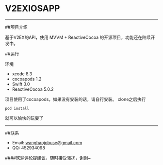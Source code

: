 # V2EXIOSAPP
---
##项目介绍

基于V2EX的API，使用 MVVM + ReactiveCocoa 的开源项目，功能还在陆续开发中。

##运行

环境

* xcode 8.3
* cocoapods 1.2
* Swift 3.0
* ReactiveCocoa 5.0.2

项目使用了cocoapods，如果没有安装的话，请自行安装。
clone之后执行

`
pod install                     
`

就可以愉快的玩耍了


---
  
##联系

- Email: wanghaojobuse@gmail.com
- QQ: 452934098


####欢迎评论提建议，随时接受骚扰，谢谢~




